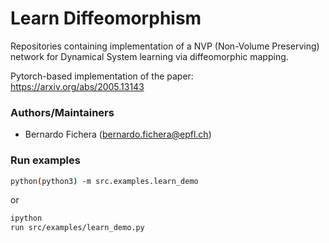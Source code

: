 # Learn Diffeomorphism
Repositories containing implementation of a NVP (Non-Volume Preserving) network for Dynamical System learning via diffeomorphic mapping.

Pytorch-based implementation of the paper: https://arxiv.org/abs/2005.13143

### Authors/Maintainers

- Bernardo Fichera (bernardo.fichera@epfl.ch)

### Run examples
```sh
python(python3) -m src.examples.learn_demo
```
or
```sh
ipython
run src/examples/learn_demo.py
```
